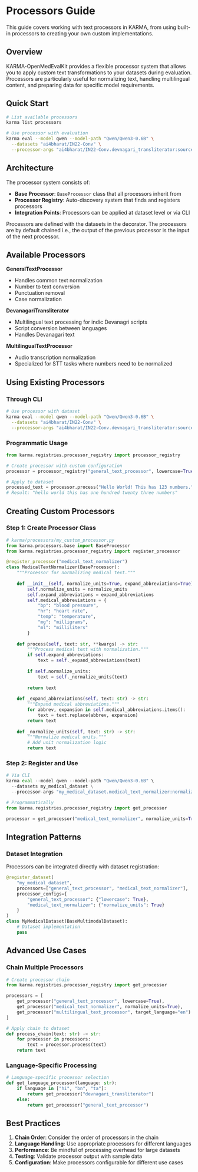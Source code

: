 # Processors Guide

This guide covers working with text processors in KARMA, from using built-in processors to creating your own custom implementations.

## Overview

KARMA-OpenMedEvalKit provides a flexible processor system that allows you to apply custom text transformations to your datasets during evaluation. Processors are particularly useful for normalizing text, handling multilingual content, and preparing data for specific model requirements.

## Quick Start

```bash
# List available processors
karma list processors

# Use processor with evaluation
karma eval --model qwen --model-path "Qwen/Qwen3-0.6B" \
  --datasets "ai4bharat/IN22-Conv" \
  --processor-args "ai4bharat/IN22-Conv.devnagari_transliterator:source_script=en,target_script=hi"
```


## Architecture

The processor system consists of:

- **Base Processor**: `BaseProcessor` class that all processors inherit from
- **Processor Registry**: Auto-discovery system that finds and registers processors
- **Integration Points**: Processors can be applied at dataset level or via CLI

Processors are defined with the datasets in the decorator.
The processors are by default chained i.e., the output of the previous processor is the input of the next processor.

## Available Processors

**GeneralTextProcessor**

- Handles common text normalization
- Number to text conversion
- Punctuation removal
- Case normalization

**DevanagariTransliterator**  

- Multilingual text processing for indic Devanagri scripts
- Script conversion between languages
- Handles Devanagari text

**MultilingualTextProcessor**

- Audio transcription normalization
- Specialized for STT tasks where numbers need to be normalized

## Using Existing Processors

### Through CLI

```bash
# Use processor with dataset
karma eval --model qwen --model-path "Qwen/Qwen3-0.6B" \
  --datasets "ai4bharat/IN22-Conv" \
  --processor-args "ai4bharat/IN22-Conv.devnagari_transliterator:source_script=en,target_script=hi"
```

### Programmatic Usage

```python
from karma.registries.processor_registry import processor_registry

# Create processor with custom configuration
processor = processor_registry("general_text_processor", lowercase=True, remove_punctuation=True)

# Apply to dataset
processed_text = processor.process("Hello World! This has 123 numbers.")
# Result: "hello world this has one hundred twenty three numbers"
```

## Creating Custom Processors

### Step 1: Create Processor Class

```python
# karma/processors/my_custom_processor.py
from karma.processors.base import BaseProcessor
from karma.registries.processor_registry import register_processor

@register_processor("medical_text_normalizer")
class MedicalTextNormalizer(BaseProcessor):
    """Processor for normalizing medical text."""
    
    def __init__(self, normalize_units=True, expand_abbreviations=True):
        self.normalize_units = normalize_units
        self.expand_abbreviations = expand_abbreviations
        self.medical_abbreviations = {
            "bp": "blood pressure",
            "hr": "heart rate",
            "temp": "temperature",
            "mg": "milligrams",
            "ml": "milliliters"
        }
    
    def process(self, text: str, **kwargs) -> str:
        """Process medical text with normalization."""
        if self.expand_abbreviations:
            text = self._expand_abbreviations(text)
        
        if self.normalize_units:
            text = self._normalize_units(text)
        
        return text
    
    def _expand_abbreviations(self, text: str) -> str:
        """Expand medical abbreviations."""
        for abbrev, expansion in self.medical_abbreviations.items():
            text = text.replace(abbrev, expansion)
        return text
    
    def _normalize_units(self, text: str) -> str:
        """Normalize medical units."""
        # Add unit normalization logic
        return text
```

### Step 2: Register and Use

```python
# Via CLI
karma eval --model qwen --model-path "Qwen/Qwen3-0.6B" \
  --datasets my_medical_dataset \
  --processor-args "my_medical_dataset.medical_text_normalizer:normalize_units=True"

# Programmatically
from karma.registries.processor_registry import get_processor

processor = get_processor("medical_text_normalizer", normalize_units=True)
```

## Integration Patterns

### Dataset Integration

Processors can be integrated directly with dataset registration:

```python
@register_dataset(
    "my_medical_dataset",
    processors=["general_text_processor", "medical_text_normalizer"],
    processor_configs={
        "general_text_processor": {"lowercase": True},
        "medical_text_normalizer": {"normalize_units": True}
    }
)
class MyMedicalDataset(BaseMultimodalDataset):
    # Dataset implementation
    pass
```

## Advanced Use Cases

### Chain Multiple Processors

```python
# Create processor chain
from karma.registries.processor_registry import get_processor

processors = [
    get_processor("general_text_processor", lowercase=True),
    get_processor("medical_text_normalizer", normalize_units=True),
    get_processor("multilingual_text_processor", target_language="en")
]

# Apply chain to dataset
def process_chain(text: str) -> str:
    for processor in processors:
        text = processor.process(text)
    return text
```

### Language-Specific Processing

```python
# Language-specific processor selection
def get_language_processor(language: str):
    if language in ["hi", "bn", "ta"]:
        return get_processor("devnagari_transliterator")
    else:
        return get_processor("general_text_processor")
```

## Best Practices

1. **Chain Order**: Consider the order of processors in the chain
2. **Language Handling**: Use appropriate processors for different languages
3. **Performance**: Be mindful of processing overhead for large datasets
4. **Testing**: Validate processor output with sample data
5. **Configuration**: Make processors configurable for different use cases